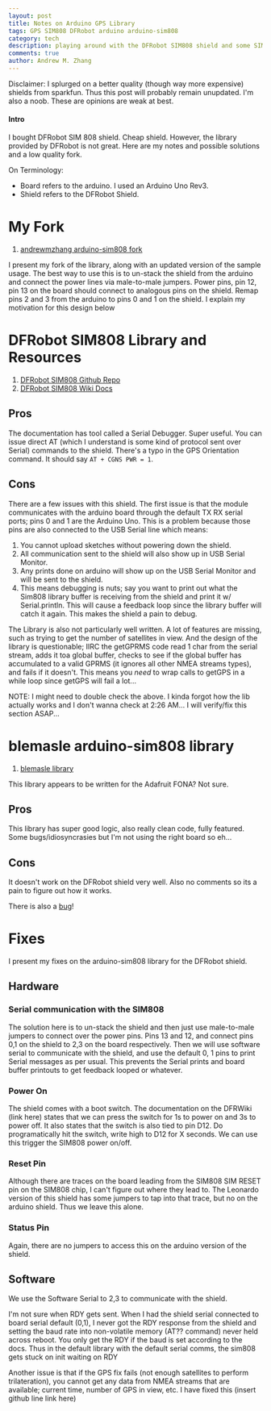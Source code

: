 ```yaml
---
layout: post
title: Notes on Arduino GPS Library
tags: GPS SIM808 DFRobot arduino arduino-sim808 
category: tech
description: playing around with the DFRobot SIM808 shield and some SIM808 libraries...
comments: true
author: Andrew M. Zhang
---
```



Disclaimer: I splurged on a better quality (though way more expensive) shields from sparkfun. Thus this post will probably remain unupdated. I'm also a noob. These are opinions are weak at best. 

#### Intro

I bought DFRobot SIM 808 shield. Cheap shield. However, the library provided by DFRobot is not great. Here are my notes and possible solutions and a low quality fork. 


On Terminology:
* Board refers to the arduino. I used an Arduino Uno Rev3. 
* Shield refers to the DFRobot Shield.

# My Fork
1. [andrewmzhang arduino-sim808 fork](https://github.com/andrewmzhang/arduino-sim808)

I present my fork of the library, along with an updated version of the sample usage. The best way to use this is to un-stack the shield from the arduino and connect the power lines via male-to-male jumpers. Power pins, pin 12, pin 13 on the board should connect to analogous pins on the shield. Remap pins 2 and 3 from the arduino to pins 0 and 1 on the shield. I explain my motivation for this design below


# DFRobot SIM808 Library and Resources

1. [DFRobot SIM808 Github Repo](https://github.com/DFRobot/DFRobot_SIM808)
2. [DFRobot SIM808 Wiki Docs](https://wiki.dfrobot.com/SIM808_GPS_GPRS_GSM_Shield_SKU__TEL0097)


## Pros

The documentation has tool called a Serial Debugger. Super useful. You can issue direct AT (which I understand is some kind of protocol sent over Serial) commands to the shield. There's a typo in the GPS Orientation command. It should say `AT + CGNS PWR = 1`.

## Cons

There are a few issues with this shield. The first issue is that the module communicates with the arduino board through the default TX RX serial ports; pins 0 and 1 are the Arduino Uno. This is a problem because those pins are also connected to the USB Serial line which means:

1. You cannot upload sketches without powering down the shield. 
2. All communication sent to the shield will also show up in USB Serial Monitor.
  1. Any prints done on arduino will show up on the USB Serial Monitor and will be sent to the shield. 
  2. This means debugging is nuts; say you want to print out what the Sim808 library buffer is receiving from the shield and print it w/ Serial.println. This will cause a feedback loop since the library buffer will catch it again. This makes the shield a pain to debug. 

The Library is also not particularly well written. A lot of features are missing, such as trying to get the number of satellites in view. And the design of the library is questionable; IIRC the getGPRMS code read 1 char from the serial stream, adds it toa global buffer, checks to see if the global buffer has accumulated to a valid GPRMS (it ignores all other NMEA streams types), and fails if it doesn't. This means you *need* to wrap calls to getGPS in a while loop since getGPS will fail a lot... 

NOTE: I might need to double check the above. I kinda forgot how the lib actually works and I don't wanna check at 2:26 AM... I will verify/fix this section ASAP...


# blemasle arduino-sim808 library

1. [blemasle library](https://github.com/blemasle/arduino-sim808)

This library appears to be written for the Adafruit FONA? Not sure. 

## Pros

This library has super good logic, also really clean code, fully featured. Some bugs/idiosyncrasies but I'm not using the right board so eh...  

## Cons

It doesn't work on the DFRobot shield very well. Also no comments so its a pain to figure out how it works. 

There is also a [bug](https://github.com/blemasle/arduino-sim808/issues/19)!

# Fixes

I present my fixes on the arduino-sim808 library for the DFRobot shield.

## Hardware

### Serial communication with the SIM808

The solution here is to un-stack the shield and then just use male-to-male jumpers to connect over the power pins. Pins 13 and 12, and connect pins 0,1 on the shield to 2,3 on the board respectively. Then we will use software serial to communicate with the shield, and use the default 0, 1 pins to print Serial messages as per usual. This prevents the Serial prints and board buffer printouts to get feedback looped or whatever. 

### Power On 

The shield comes with a boot switch. The documentation on the DFRWiki (link here) states that we can press the switch for 1s to power on and 3s to power off. It also states that the switch is also tied to pin D12. Do programatically hit the switch, write high to D12 for X seconds. We can use this trigger the SIM808 power on/off.

### Reset Pin

Although there are traces on the board leading from the SIM808 SIM RESET pin on the SIM808 chip, I can't figure out where they lead to. The Leonardo version of this shield has some jumpers to tap into that trace, but no on the arduino shield. Thus we leave this alone.

### Status Pin

Again, there are no jumpers to access this on the arduino version of the shield. 


## Software

We use the Software Serial to 2,3 to communicate with the shield. 

I'm not sure when RDY gets sent. When I had the shield serial connected to board serial default (0,1), I never got the RDY response from the shield and setting the baud rate into non-volatile memory (AT?? command) never held across reboot. You only get the RDY if the baud is set according to the docs. Thus in the default library with the default serial comms, the sim808 gets stuck on init waiting on RDY

Another issue is that if the GPS fix fails (not enough satellites to perform trilateration), you cannot get any data from NMEA streams that are available; current time, number of GPS in view, etc. I have fixed this (insert github line link here) 



